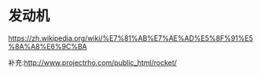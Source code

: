 # 发动机

https://zh.wikipedia.org/wiki/%E7%81%AB%E7%AE%AD%E5%8F%91%E5%8A%A8%E6%9C%BA

补充:http://www.projectrho.com/public_html/rocket/
